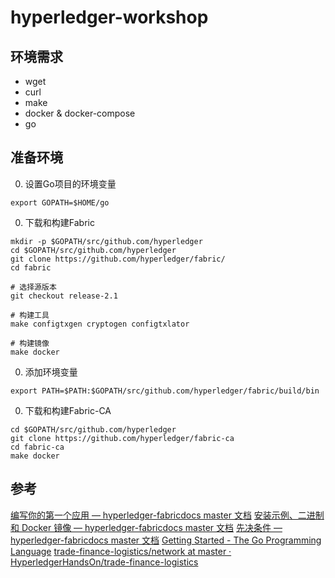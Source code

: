 # hyperledger-workshop

## 环境需求

- wget
- curl
- make
- docker & docker-compose
- go

## 准备环境

0. 设置Go项目的环境变量
  ```
  export GOPATH=$HOME/go
  ```
0. 下载和构建Fabric
  ```
  mkdir -p $GOPATH/src/github.com/hyperledger
  cd $GOPATH/src/github.com/hyperledger
  git clone https://github.com/hyperledger/fabric/
  cd fabric

  # 选择源版本
  git checkout release-2.1

  # 构建工具
  make configtxgen cryptogen configtxlator

  # 构建镜像
  make docker
  ```
0. 添加环境变量
  ```
  export PATH=$PATH:$GOPATH/src/github.com/hyperledger/fabric/build/bin
  ```
0. 下载和构建Fabric-CA
  ```
  cd $GOPATH/src/github.com/hyperledger
  git clone https://github.com/hyperledger/fabric-ca
  cd fabric-ca
  make docker
  ```

## 参考

[编写你的第一个应用 — hyperledger-fabricdocs master 文档](https://hyperledger-fabric.readthedocs.io/zh_CN/latest/write_first_app.html)
[安装示例、二进制和 Docker 镜像 — hyperledger-fabricdocs master 文档](https://hyperledger-fabric.readthedocs.io/zh_CN/latest/install.html)
[先决条件 — hyperledger-fabricdocs master 文档](https://hyperledger-fabric.readthedocs.io/zh_CN/latest/prereqs.html)
[Getting Started - The Go Programming Language](https://golang.org/doc/install)
[trade-finance-logistics/network at master · HyperledgerHandsOn/trade-finance-logistics](https://github.com/HyperledgerHandsOn/trade-finance-logistics/tree/master/network#prerequisites-to-configure-and-launch-the-network)
